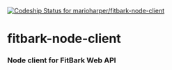 [ ![Codeship Status for marioharper/fitbark-node-client](https://app.codeship.com/projects/374e2e30-8e98-0134-d2c3-1aa5e186178e/status?branch=master)](https://app.codeship.com/projects/185305)
# fitbark-node-client

### Node client for FitBark Web API
